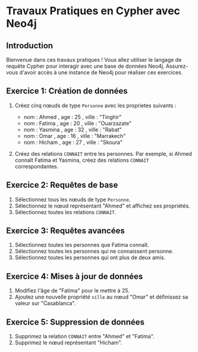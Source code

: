 # Travaux Pratiques en Cypher avec Neo4j

## Introduction

Bienvenue dans ces travaux pratiques ! Vous allez utiliser le langage de requête Cypher pour interagir avec une base de données Neo4j. Assurez-vous d'avoir accès à une instance de Neo4j pour réaliser ces exercices.

## Exercice 1: Création de données

1. Créez cinq nœuds de type `Personne` avec les proprietes suivants :
   - nom : Ahmed   , age : 25 , ville : "Tinghir"
   - nom : Fatima  , age : 20 , ville : "Ouarzazate"
   - nom : Yasmina , age : 32 , ville : "Rabat"
   - nom : Omar    , age : 16 , ville : "Marrakech"
   - nom : Hicham  , age : 27 , ville : "Skoura"

2. Créez des relations `CONNAIT` entre les personnes. Par exemple, si Ahmed connaît Fatima et Yasmina, créez des relations `CONNAIT` correspondantes.

## Exercice 2: Requêtes de base

1. Sélectionnez tous les nœuds de type `Personne`.
2. Sélectionnez le nœud représentant "Ahmed" et affichez ses propriétés.
3. Sélectionnez toutes les relations `CONNAIT`.

## Exercice 3: Requêtes avancées

1. Sélectionnez toutes les personnes que Fatima connaît.
2. Sélectionnez toutes les personnes qui ne connaissent personne.
3. Sélectionnez toutes les personnes qui ont plus de deux amis.

## Exercice 4: Mises à jour de données

1. Modifiez l'âge de "Fatima" pour le mettre à 25.
2. Ajoutez une nouvelle propriété `ville` au nœud "Omar" et définissez sa valeur sur "Casablanca".

## Exercice 5: Suppression de données

1. Supprimez la relation `CONNAIT` entre "Ahmed" et "Fatima".
2. Supprimez le nœud représentant "Hicham".
